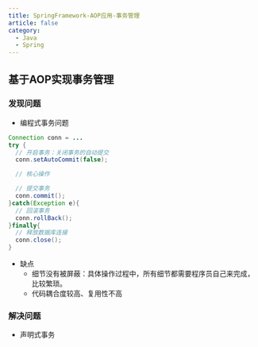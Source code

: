 ```yaml
---
title: SpringFramework-AOP应用-事务管理
article: false
category:
  - Java
  - Spring
---
```

## 基于AOP实现事务管理
### 发现问题
- 编程式事务问题
```java
Connection conn = ...
try {
  // 开启事务：关闭事务的自动提交
  conn.setAutoCommit(false);

  // 核心操作

  // 提交事务 
  conn.commit();
}catch(Exception e){
  // 回滚事务 
  conn.rollBack();
}finally{
  // 释放数据库连接
  conn.close();
}
```
- 缺点
  - 细节没有被屏蔽：具体操作过程中，所有细节都需要程序员自己来完成，比较繁琐。
  - 代码耦合度较高、复用性不高
### 解决问题
- 声明式事务
